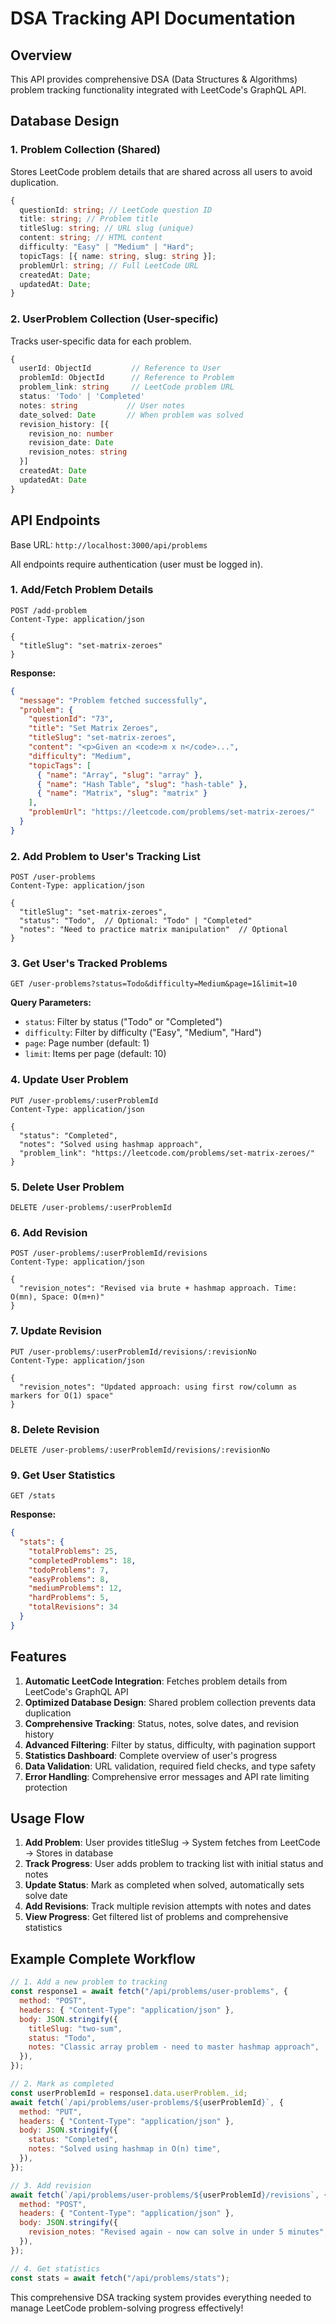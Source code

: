 # DSA Tracking API Documentation

## Overview

This API provides comprehensive DSA (Data Structures & Algorithms) problem tracking functionality integrated with LeetCode's GraphQL API.

## Database Design

### 1. Problem Collection (Shared)

Stores LeetCode problem details that are shared across all users to avoid duplication.

```typescript
{
  questionId: string; // LeetCode question ID
  title: string; // Problem title
  titleSlug: string; // URL slug (unique)
  content: string; // HTML content
  difficulty: "Easy" | "Medium" | "Hard";
  topicTags: [{ name: string, slug: string }];
  problemUrl: string; // Full LeetCode URL
  createdAt: Date;
  updatedAt: Date;
}
```

### 2. UserProblem Collection (User-specific)

Tracks user-specific data for each problem.

```typescript
{
  userId: ObjectId         // Reference to User
  problemId: ObjectId      // Reference to Problem
  problem_link: string     // LeetCode problem URL
  status: 'Todo' | 'Completed'
  notes: string           // User notes
  date_solved: Date       // When problem was solved
  revision_history: [{
    revision_no: number
    revision_date: Date
    revision_notes: string
  }]
  createdAt: Date
  updatedAt: Date
}
```

## API Endpoints

Base URL: `http://localhost:3000/api/problems`

All endpoints require authentication (user must be logged in).

### 1. Add/Fetch Problem Details

```http
POST /add-problem
Content-Type: application/json

{
  "titleSlug": "set-matrix-zeroes"
}
```

**Response:**

```json
{
  "message": "Problem fetched successfully",
  "problem": {
    "questionId": "73",
    "title": "Set Matrix Zeroes",
    "titleSlug": "set-matrix-zeroes",
    "content": "<p>Given an <code>m x n</code>...",
    "difficulty": "Medium",
    "topicTags": [
      { "name": "Array", "slug": "array" },
      { "name": "Hash Table", "slug": "hash-table" },
      { "name": "Matrix", "slug": "matrix" }
    ],
    "problemUrl": "https://leetcode.com/problems/set-matrix-zeroes/"
  }
}
```

### 2. Add Problem to User's Tracking List

```http
POST /user-problems
Content-Type: application/json

{
  "titleSlug": "set-matrix-zeroes",
  "status": "Todo",  // Optional: "Todo" | "Completed"
  "notes": "Need to practice matrix manipulation"  // Optional
}
```

### 3. Get User's Tracked Problems

```http
GET /user-problems?status=Todo&difficulty=Medium&page=1&limit=10
```

**Query Parameters:**

- `status`: Filter by status ("Todo" or "Completed")
- `difficulty`: Filter by difficulty ("Easy", "Medium", "Hard")
- `page`: Page number (default: 1)
- `limit`: Items per page (default: 10)

### 4. Update User Problem

```http
PUT /user-problems/:userProblemId
Content-Type: application/json

{
  "status": "Completed",
  "notes": "Solved using hashmap approach",
  "problem_link": "https://leetcode.com/problems/set-matrix-zeroes/"
}
```

### 5. Delete User Problem

```http
DELETE /user-problems/:userProblemId
```

### 6. Add Revision

```http
POST /user-problems/:userProblemId/revisions
Content-Type: application/json

{
  "revision_notes": "Revised via brute + hashmap approach. Time: O(mn), Space: O(m+n)"
}
```

### 7. Update Revision

```http
PUT /user-problems/:userProblemId/revisions/:revisionNo
Content-Type: application/json

{
  "revision_notes": "Updated approach: using first row/column as markers for O(1) space"
}
```

### 8. Delete Revision

```http
DELETE /user-problems/:userProblemId/revisions/:revisionNo
```

### 9. Get User Statistics

```http
GET /stats
```

**Response:**

```json
{
  "stats": {
    "totalProblems": 25,
    "completedProblems": 18,
    "todoProblems": 7,
    "easyProblems": 8,
    "mediumProblems": 12,
    "hardProblems": 5,
    "totalRevisions": 34
  }
}
```

## Features

1. **Automatic LeetCode Integration**: Fetches problem details from LeetCode's GraphQL API
2. **Optimized Database Design**: Shared problem collection prevents data duplication
3. **Comprehensive Tracking**: Status, notes, solve dates, and revision history
4. **Advanced Filtering**: Filter by status, difficulty, with pagination support
5. **Statistics Dashboard**: Complete overview of user's progress
6. **Data Validation**: URL validation, required field checks, and type safety
7. **Error Handling**: Comprehensive error messages and API rate limiting protection

## Usage Flow

1. **Add Problem**: User provides titleSlug → System fetches from LeetCode → Stores in database
2. **Track Progress**: User adds problem to tracking list with initial status and notes
3. **Update Status**: Mark as completed when solved, automatically sets solve date
4. **Add Revisions**: Track multiple revision attempts with notes and dates
5. **View Progress**: Get filtered list of problems and comprehensive statistics

## Example Complete Workflow

```javascript
// 1. Add a new problem to tracking
const response1 = await fetch("/api/problems/user-problems", {
  method: "POST",
  headers: { "Content-Type": "application/json" },
  body: JSON.stringify({
    titleSlug: "two-sum",
    status: "Todo",
    notes: "Classic array problem - need to master hashmap approach",
  }),
});

// 2. Mark as completed
const userProblemId = response1.data.userProblem._id;
await fetch(`/api/problems/user-problems/${userProblemId}`, {
  method: "PUT",
  headers: { "Content-Type": "application/json" },
  body: JSON.stringify({
    status: "Completed",
    notes: "Solved using hashmap in O(n) time",
  }),
});

// 3. Add revision
await fetch(`/api/problems/user-problems/${userProblemId}/revisions`, {
  method: "POST",
  headers: { "Content-Type": "application/json" },
  body: JSON.stringify({
    revision_notes: "Revised again - now can solve in under 5 minutes",
  }),
});

// 4. Get statistics
const stats = await fetch("/api/problems/stats");
```

This comprehensive DSA tracking system provides everything needed to manage LeetCode problem-solving progress effectively!
